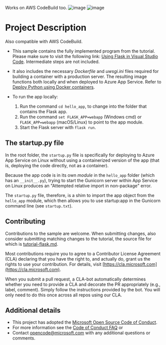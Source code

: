 Works on AWS CodeBuild too. 
![image](https://github.com/kapalulz/docker_pipeline_azureDevOps_AWS_codebuild/assets/17459523/862bf3a8-c7ee-4432-8769-e55ee2c3be12)
![image](https://user-images.githubusercontent.com/17459523/208579707-ee8073ab-906f-41a8-9db4-2d5f47e3cc06.png)

# Project Description

Also compatible with AWS CodeBuild.

* This sample contains the fully implemented program from the tutorial. Please make sure to visit the following link: [Using Flask in Visual Studio Code](https://code.visualstudio.com/docs/python/tutorial-flask). Intermediate steps are not included.

* It also includes the necessary *Dockerfile* and *uwsgi.ini* files required for building a container with a production server. The resulting image functions both locally and when deployed to Azure App Service. Refer to [Deploy Python using Docker containers](https://code.visualstudio.com/docs/python/tutorial-deploy-containers).

* To run the app locally:
  1. Run the command `cd hello_app`, to change into the folder that contains the Flask app.
  2. Run the command `set FLASK_APP=webapp` (Windows cmd) or `FLASK_APP=webapp` (macOS/Linux) to point to the app module.
  3. Start the Flask server with `flask run`.

## The startup.py file

In the root folder, the `startup.py` file is specifically for deploying to Azure App Service on Linux without using a containerized version of the app (that is, deploying the code directly, not as a container).

Because the app code is in its own *module* in the `hello_app` folder (which has an `__init__.py`), trying to start the Gunicorn server within App Service on Linux produces an "Attempted relative import in non-package" error.

The `startup.py` file, therefore, is a shim to import the app object from the `hello_app` module, which then allows you to use startup:app in the Gunicorn command line (see `startup.txt`).

## Contributing

Contributions to the sample are welcome. When submitting changes, also consider submitting matching changes to the tutorial, the source file for which is [tutorial-flask.md](https://github.com/Microsoft/vscode-docs/blob/master/docs/python/tutorial-flask.md).

Most contributions require you to agree to a Contributor License Agreement (CLA) declaring that you have the right to, and actually do, grant us the rights to use your contribution. For details, visit [https://cla.microsoft.com](https://cla.microsoft.com).

When you submit a pull request, a CLA-bot automatically determines whether you need to provide a CLA and decorate the PR appropriately (e.g., label, comment). Simply follow the instructions provided by the bot. You will only need to do this once across all repos using our CLA.

## Additional details

* This project has adopted the [Microsoft Open Source Code of Conduct](https://opensource.microsoft.com/codeofconduct/).
* For more information see the [Code of Conduct FAQ](https://opensource.microsoft.com/codeofconduct/faq/) or
* Contact [opencode@microsoft.com](mailto:opencode@microsoft.com) with any additional questions or comments.



